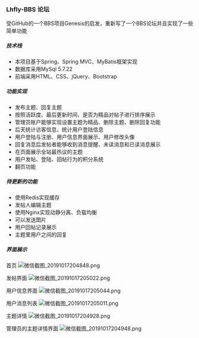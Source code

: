 ### Lhfly-BBS 论坛

受GitHub的一个BBS项目Genesis的启发，重新写了一个BBS论坛并且实现了一些简单功能
##### 技术栈

* 本项目基于Spring、Spring MVC、MyBatis框架实现
* 数据库采用MySql 5.7.22
* 前端采用HTML、CSS、jQuery、Bootstrap

##### 功能实现

* 发布主题、回复主题
* 按照活跃度、最后更新时间、是否为精品对帖子进行排序展示
* 管理员账户能够实现设置主题为精品、删除主题、删除回复功能
* 后天统计访客信息、统计用户登陆信息
* 用户登陆与注册、用户信息界面展示、用户修改头像
* 回复消息后发帖者能够收到消息提醒、未读消息和已读消息展示
* 在页面展示全站最热议的主题
* 用户发帖、登陆、回帖行为的积分系统
* 翻页功能

##### 待更新的功能

* 使用Redis实现缓存
* 发帖人编辑主题
* 使用Nginx实现动静分离、负载均衡
* 可以发送图片
* 用户回帖记录展示
* 主题里用户之间的回复

##### 界面展示

首页
![微信截图_20191017204848.png](https://i.loli.net/2019/10/17/jse3GRl4Npkhr5g.png)

发帖界面
![微信截图_20191017205022.png](https://i.loli.net/2019/10/17/Mo9AB4fOWqbctPw.png)

用户信息界面
![微信截图_20191017205044.png](https://i.loli.net/2019/10/17/OCMEWNpb2DFmzRw.png)

用户消息列表
![微信截图_20191017205011.png](https://i.loli.net/2019/10/17/XGohLU24Wmkxby5.png)

主题详情
![微信截图_20191017204928.png](https://i.loli.net/2019/10/17/yAUk7D6finR18jF.png)

管理员的主题详情界面
![微信截图_20191017204948.png](https://i.loli.net/2019/10/17/DvEIS4utr3RlQjn.png)